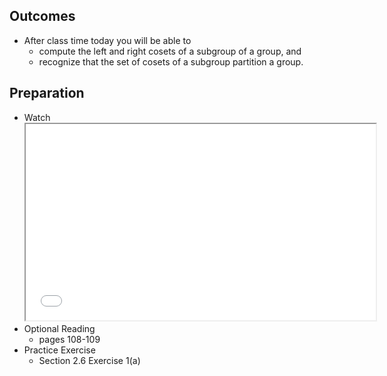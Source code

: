<h2>Outcomes</h2>
<ul>
<li>After class time today you will be able to
<ul>
<li>compute the left and right cosets of a subgroup of a group, and</li>
<li>recognize that the set of cosets of a subgroup partition a group.</li>
</ul>
</li>
</ul>
<h2>Preparation</h2>
<ul>
<li>Watch<br><iframe src="//www.youtube.com/embed/TCcSZEL_3CQ" width="560" height="314" allowfullscreen="allowfullscreen" data-mce-fragment="1"></iframe></li>
<li>Optional Reading
<ul>
<li>pages 108-109</li>
</ul>
</li>
<li>Practice Exercise
<ul>
<li>Section 2.6 Exercise 1(a)</li>
</ul>
</li>
</ul>